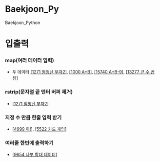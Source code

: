 # Baekjoon_Py
Baekjoon_Python

# 입출력
### map(여러 데이터 입력)
- 두 데이터 [[1271 엄청난 부자2]](https://github.com/jsk890/Baekjoon_Py/blob/main/Bronze/1271.py),
[[1000 A+B]](https://github.com/jsk890/Baekjoon_Py/blob/main/Bronze/1000.py),
[[15740 A+B-9]](https://github.com/jsk890/Baekjoon_Py/blob/main/Bronze/15740.py),
[[13277 큰 수 곱셈]](https://github.com/jsk890/Baekjoon_Py/blob/main/Bronze/13277.py)

### rstrip(문자열 끝 엔터 버퍼 제거)
- [[1271 엄청난 부자2]](https://github.com/jsk890/Baekjoon_Py/blob/main/Bronze/1271.py)

### 지정 수 만큼 한줄 입력 받기
- [[4999 아!]](https://github.com/jsk890/Baekjoon_Py/blob/main/Bronze/4999.py),
[[5522 카드 게임]](https://github.com/jsk890/Baekjoon_Py/blob/main/Bronze/5522.py)

### 여러줄 한번에 출력하기
- [[9654 나부 함대 데이터]](https://github.com/jsk890/Baekjoon_Py/blob/main/Bronze/9654.py)
